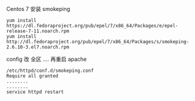 


Centos 7 安装 smokeping
```
yum install https://dl.fedoraproject.org/pub/epel/7/x86_64/Packages/e/epel-release-7-11.noarch.rpm
yum install http://dl.fedoraproject.org/pub/epel/7/x86_64/Packages/s/smokeping-2.6.10-3.el7.noarch.rpm
```

config 改 全区 .... 再重启 apache
```
/etc/httpd/conf.d/smokeping.conf
Require all granted
........
........
service httpd restart
```
